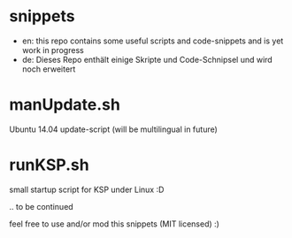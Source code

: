 # snippets
* en: this repo contains some useful scripts and code-snippets and is yet work in progress
* de: Dieses Repo enthält einige Skripte und Code-Schnipsel und wird noch erweitert

# manUpdate.sh
Ubuntu 14.04 update-script (will be multilingual in future)

# runKSP.sh
small startup script for KSP under Linux :D

.. to be continued

feel free to use and/or mod this snippets (MIT licensed) :)
